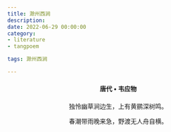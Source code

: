 ```yaml
---
title: 滁州西涧
description:
date: 2022-06-29 00:00:00
category:
- literature
- tangpoem

tags: 滁州西涧

---
```


<div id="poem-author">
唐代 • 韦应物
</div>
<div id="poem-body">
<p class="poem-paragraph">独怜幽草涧边生，上有黄鹂深树鸣。</p>
<p class="poem-paragraph">春潮带雨晚来急，野渡无人舟自横。</p>

</div>

<style>

#poem-author {
    width: 100%;
    text-align: center;
    margin: 20px 0;
    font-weight: bold;
}
#poem-body {
    width: 100%;
    text-align: center;
}
.poem-paragraph {
    font-family: "仿宋"
}

</style>